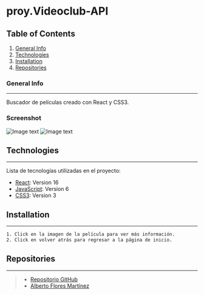# proy.Videoclub-API

## Table of Contents
1. [General Info](#general-info)
2. [Technologies](#technologies)
3. [Installation](#installation)
4. [Repositories](#repositories)

### General Info
***
Buscador de películas creado con React y CSS3.

### Screenshot
![Image text](https://images.meteociel.fr/im/3473/buscador_react_gyn4.png)
![Image text](https://images.meteociel.fr/im/3957/buscador_react2_txg8.png)

## Technologies
***
Lista de tecnologías utilizadas en el proyecto:
* [React](https://html.spec.whatwg.org/multipage/): Version 16
* [JavaScript](https://html.spec.whatwg.org/multipage/): Version 6 
* [CSS3](https://developer.mozilla.org/en-US/docs/Archive/CSS3): Version 3

## Installation
***
``` bash
1. Click en la imagen de la película para ver más información.
2. Click en volver atrás para regresar a la página de inicio.

```
## Repositories
***
> * [Repositorio GitHub](https://github.com/AlFlores10/proy.Api-tmdb)
> * [Alberto Flores Martínez](https://github.com/AlFlores10)
